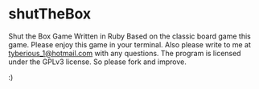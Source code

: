 shutTheBox
==========

Shut the Box Game Written in Ruby
Based on the classic board game this game.  Please enjoy this game in your terminal. 
Also please write to me at tyberious_1@hotmail.com with any questions. 
The program is licensed under the GPLv3 license.  So please fork and improve. 

:)
